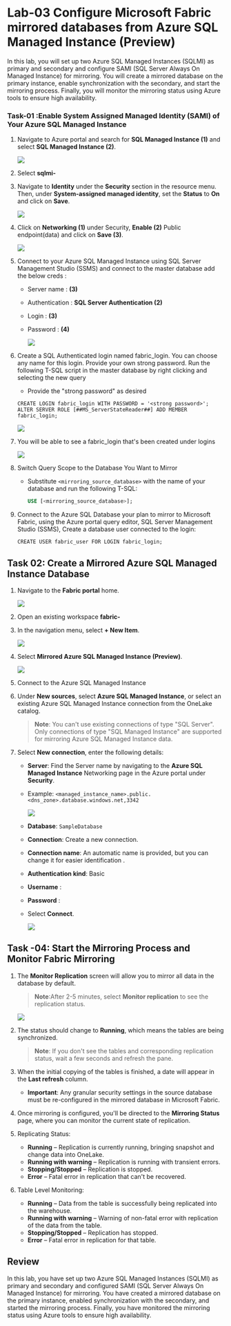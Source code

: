 # Lab-03 Configure Microsoft Fabric mirrored databases from Azure SQL Managed Instance (Preview)

In this lab, you will set up two Azure SQL Managed Instances (SQLMI) as primary and secondary and configure SAMI (SQL Server Always On Managed Instance) for mirroring. You will create a mirrored database on the primary instance, enable synchronization with the secondary, and start the mirroring process. Finally, you will monitor the mirroring status using Azure tools to ensure high availability.

### Task-01 :Enable System Assigned Managed Identity (SAMI) of Your Azure SQL Managed Instance


 1. Navigate to Azure portal and search for **SQL Managed Instance (1)** and select **SQL Managed Instance (2)**.

     ![](../media/Lab-05/sqlmi.png)

1. Select **sqlmi-<inject key="DeploymentID" enableCopy="false"/>**

 1. Navigate to **Identity** under the **Security** section in the resource menu. Then, under **System-assigned managed identity**, set the **Status** to **On** and click on **Save**.

      ![](../media/Lab-05/sqlmi00.png)

1. Click on **Networking (1)** under Security, **Enable (2)** Public endpoint(data) and click on **Save (3)**.

   ![](../media/Lab-03/s12.png)

1. Connect to your Azure SQL Managed Instance using SQL Server Management Studio (SSMS) and connect to the master database add the below creds :

   - Server name : **<inject key="SqlmI-URL" enableCopy="false"/> (3)**

   - Authentication : **SQL Server Authentication (2)**

   - Login : **<inject key="Sqlmi administrator login" enableCopy="false"/> (3)**

   - Password : **<inject key="Sqlmi administrator password" enableCopy="false"/> (4)**
     
       ![](../media/Lab-01/sql-login.png)

1. Create a SQL Authenticated login named fabric_login. You can choose any name for this login. Provide your own strong password. Run the following T-SQL script in the master database by right clicking and selecting the new query

    - Provide the "strong password" as desired

  
     ```
     CREATE LOGIN fabric_login WITH PASSWORD = '<strong password>';
     ALTER SERVER ROLE [##MS_ServerStateReader##] ADD MEMBER fabric_login;
     ```

   ![](../media/Lab-01/sql-query-1.png)

1. You will be able to see a fabric_login that's been created under logins 

    ![](../media/Lab-03/s13.png)

1. Switch Query Scope to the Database You Want to Mirror

   - Substitute `<mirroring_source_database>` with the name of your database and run the following T-SQL:

     ```sql
     USE [<mirroring_source_database>];
     ```

1. Connect to the Azure SQL Database your plan to mirror to Microsoft Fabric, using the Azure portal query editor, SQL Server Management Studio (SSMS), Create a database user connected to the login: 

     ```
     CREATE USER fabric_user FOR LOGIN fabric_login;
     ```

## Task 02: Create a Mirrored Azure SQL Managed Instance Database

1. Navigate to the **Fabric portal** home.

    ![](../media/Lab-01/power-bi.png)

2. Open an existing workspace **fabric-<inject key="DeploymentID" enableCopy="false"/>**

3. In the navigation menu, select **+ New Item**.

   ![](../media/Lab-01/fabric-new.png)

5. Select **Mirrored Azure SQL Managed Instance (Preview)**.

    ![](../media/Lab-03/sqlmi-1-1.png)

6. Connect to the Azure SQL Managed Instance

7. Under **New sources**, select **Azure SQL Managed Instance**, or select an existing Azure SQL Managed Instance connection from the OneLake catalog.

   >**Note**: You can't use existing connections of type "SQL Server". Only connections of type "SQL Managed Instance" are supported for mirroring Azure SQL Managed Instance data.


9. Select **New connection**, enter the following details:

     - **Server**: Find the Server name by navigating to the **Azure SQL Managed Instance** Networking page in the Azure portal under **Security**.

     - Example: `<managed_instance_name>.public.<dns_zone>.database.windows.net,3342`

         ![](../media/Lab-03/endpoint.png)

     - **Database**: `SampleDatabase`

     - **Connection**: Create a new connection.

     - **Connection name**: An automatic name is provided, but you can change it for easier identification
        .
     - **Authentication kind**: Basic 

     - **Username** : **<inject key="Sqlmi administrator login" enableCopy="false"/>**

     - **Password** : **<inject key="Sqlmi administrator password" enableCopy="false"/>**
       
     - Select **Connect**.
       

       ![](../media/Lab-03/new-source-connect.png)

## Task -04: Start the Mirroring Process and Monitor Fabric Mirroring

1. The **Monitor Replication** screen will allow you to mirror all data in the database by default.

    >**Note**:After 2-5 minutes, select **Monitor replication** to see the replication status.

    ![](../media/Lab-03/monitor-replication-1.png)

1. The status should change to **Running**, which means the tables are being synchronized.

    >**Note**: If you don't see the tables and corresponding replication status, wait a few seconds and refresh the pane.

1. When the initial copying of the tables is finished, a date will appear in the **Last refresh** column.

    - **Important**: Any granular security settings in the source database must be re-configured in the mirrored database in Microsoft Fabric.

1. Once mirroring is configured, you'll be directed to the **Mirroring Status** page, where you can monitor the current state of replication.

1. Replicating Status:
   
      - **Running** – Replication is currently running, bringing snapshot and change data into OneLake.
      - **Running with warning** – Replication is running with transient errors.
      - **Stopping/Stopped** – Replication is stopped.
      - **Error** – Fatal error in replication that can't be recovered.


 1. Table Level Monitoring:

      - **Running** – Data from the table is successfully being replicated into the warehouse.
      - **Running with warning** – Warning of non-fatal error with replication of the data from the table.
      - **Stopping/Stopped** – Replication has stopped.
      - **Error** – Fatal error in replication for that table.


## Review

In this lab, you have set up two Azure SQL Managed Instances (SQLMI) as primary and secondary and configured SAMI (SQL Server Always On Managed Instance) for mirroring. You have created a mirrored database on the primary instance, enabled synchronization with the secondary, and started the mirroring process. Finally, you have monitored the mirroring status using Azure tools to ensure high availability.
